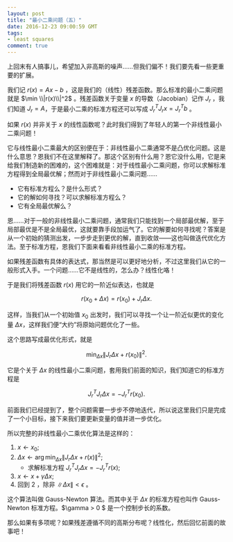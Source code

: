 ```yaml
---
layout: post
title: "最小二乘问题（五）"
date: 2016-12-23 09:00:59 GMT
tags:
- least squares
comment: true
---
```


上回末有人搞事儿，希望加入非高斯的噪声……但我们偏不！我们要先看一些更重要的扩展。

我们记 $r(x) = Ax-b$ ，这是我们的（线性）残差函数。那么标准的最小二乘问题就是 $\min \\|r(x)\\|^2$ 。残差函数关于变量 $x$ 的导数（Jacobian）记作 $J_r$ ，我们知道 $J_r = A$，于是最小二乘的标准方程还可以写成 $J_r^TJ_rx = J_r^Tb$ 。

如果 $r(x)$ 并非关于 $x$ 的线性函数呢？此时我们得到了年轻人的第一个非线性最小二乘问题！

它与线性最小二乘最大的区别便在于：非线性最小二乘通常不是凸优化问题。这是什么意思？恩我们不在这里解释了。那这个区别有什么用？恩它没什么用，它是来给我们制造新的困难的，这个困难就是：对于线性最小二乘问题，你可以求解标准方程得到全局最优解；然而对于非线性最小二乘问题……

* 它有标准方程么？是什么形式？
* 它的解如何寻找？可以求解标准方程么？
* 它有全局最优解么？

恩……对于一般的非线性最小二乘问题，通常我们只能找到一个局部最优解，至于局部最优是不是全局最优，这就要靠手段加运气了。它的解要如何寻找呢？答案是从一个初始的猜测出发，一步步走到更优的解，直到收敛——这也叫做迭代优化方法。至于标准方程，恩我们下面来看看非线性最小二乘的标准方程。

如果残差函数有具体的表达式，那当然是可以更好地分析，不过这里我们从它的一般形式入手。一个问题……它不是线性的，怎么办？线性化咯！

于是我们将残差函数 $r(x)$ 用它的一阶近似表达，也就是

$$
r(x_0+\Delta x) = r(x_0)+J_r\Delta x.
$$

这样，当我们从一个初始值 $x_0$ 出发时，我们可以寻找一个让一阶近似更优的变化量 $\Delta x$，这样我们便“大约”将原始问题优化了一些。

这个思路写成最优化形式，就是

$$
\min_{\Delta x} \|J_r\Delta x + r(x_0)\|^2.
$$

它是个关于 $\Delta x$ 的线性最小二乘问题，套用我们前面的知识，我们知道它的标准方程是

$$
J_r^TJ_r\Delta x = -J_r^Tr(x_0).
$$

前面我们已经提到了，整个问题需要一步步不停地迭代，所以说这里我们只是完成了一个小目标，接下来我们要更新变量的值并进一步优化。

所以完整的非线性最小二乘优化算法是这样的：

1. $x \gets x_0;$
2. $\Delta x \gets \arg\min_{\Delta x} \|J_r\Delta x+r(x)\|^2;$
   * 求解标准方程 $J_r^TJ_r\Delta x = -J_r^Tr(x);$
3. $x \gets x+\gamma \Delta x;$
4. 回到 2 ，除非 $\|\Delta x\|<\epsilon$ 。

这个算法叫做 Gauss-Newton 算法。而其中关于 $\Delta x$ 的标准方程也叫作 Gauss-Newton 标准方程。$\gamma > 0 $ 是一个控制步长的系数。

那么如果有多项呢？如果残差遵循不同的高斯分布呢？线性化，然后回忆前面的故事吧！

